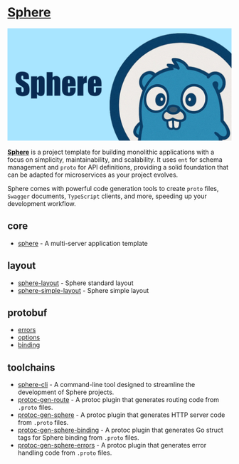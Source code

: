 # [Sphere](https://github.com/go-sphere/sphere)

![](./social_preview.png)

[**Sphere**](https://github.com/go-sphere/sphere) is a project template for building monolithic applications with a focus on simplicity, maintainability, and scalability. It uses `ent` for schema management and `proto` for API definitions, providing a solid foundation that can be adapted for microservices as your project evolves.

Sphere comes with powerful code generation tools to create `proto` files, `Swagger` documents, `TypeScript` clients, and
more, speeding up your development workflow.

## core
- [sphere](https://github.com/go-sphere/sphere) - A multi-server application template

## layout
- [sphere-layout](https://github.com/go-sphere/sphere-layout) - Sphere standard layout
- [sphere-simple-layout](https://github.com/go-sphere/sphere-simple-layout) - Sphere simple layout

## protobuf
- [errors](https://buf.build/go-sphere/errors)
- [options](https://buf.build/go-sphere/options)
- [binding](https://buf.build/go-sphere/binding)

## toolchains
- [sphere-cli](https://github.com/go-sphere/sphere-cli) - A command-line tool designed to streamline the development of Sphere projects.
- [protoc-gen-route](https://github.com/go-sphere/protoc-gen-route) - A protoc plugin that generates routing code from `.proto` files.
- [protoc-gen-sphere](https://github.com/go-sphere/protoc-gen-sphere) - A protoc plugin that generates HTTP server code from `.proto` files.
- [protoc-gen-sphere-binding](https://github.com/go-sphere/protoc-gen-sphere-binding) - A protoc plugin that generates Go struct tags for Sphere binding from `.proto` files.
- [protoc-gen-sphere-errors](https://github.com/go-sphere/protoc-gen-sphere-errors) - A protoc plugin that generates error handling code from `.proto` files.
